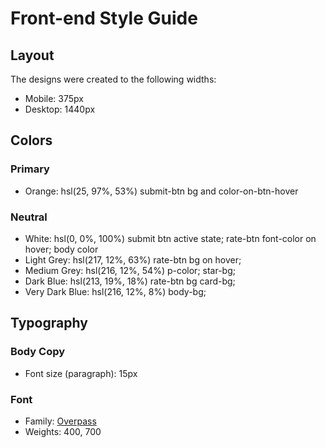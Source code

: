 # Front-end Style Guide

## Layout

The designs were created to the following widths:

- Mobile: 375px
- Desktop: 1440px

## Colors

### Primary

- Orange: hsl(25, 97%, 53%) submit-btn bg and color-on-btn-hover

### Neutral

- White: hsl(0, 0%, 100%) submit btn active state; rate-btn font-color on hover; body color
- Light Grey: hsl(217, 12%, 63%) rate-btn bg on hover;
- Medium Grey: hsl(216, 12%, 54%) p-color; star-bg;
- Dark Blue: hsl(213, 19%, 18%) rate-btn bg card-bg;
- Very Dark Blue: hsl(216, 12%, 8%) body-bg;

## Typography

### Body Copy

- Font size (paragraph): 15px

### Font

- Family: [Overpass](https://fonts.google.com/specimen/Overpass)
- Weights: 400, 700
